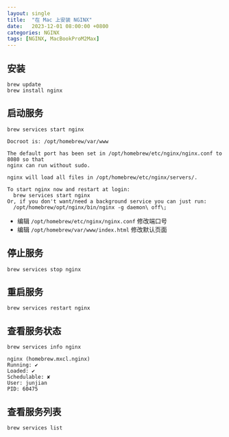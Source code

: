 ```yaml
---
layout: single
title:  "在 Mac 上安装 NGINX"
date:   2023-12-01 08:00:00 +0800
categories: NGINX
tags: [NGINX, MacBookProM2Max]
---
```


## 安装
```shell
brew update
brew install nginx
```

## 启动服务
```shell
brew services start nginx
```
```shell
Docroot is: /opt/homebrew/var/www

The default port has been set in /opt/homebrew/etc/nginx/nginx.conf to 8080 so that
nginx can run without sudo.

nginx will load all files in /opt/homebrew/etc/nginx/servers/.

To start nginx now and restart at login:
  brew services start nginx
Or, if you don't want/need a background service you can just run:
  /opt/homebrew/opt/nginx/bin/nginx -g daemon\ off\;
```

- 编辑 `/opt/homebrew/etc/nginx/nginx.conf` 修改端口号
- 编辑 `/opt/homebrew/var/www/index.html` 修改默认页面

## 停止服务
```shell
brew services stop nginx
```

## 重启服务
```shell
brew services restart nginx
```

## 查看服务状态
```shell
brew services info nginx
```
```shell
nginx (homebrew.mxcl.nginx)
Running: ✔
Loaded: ✔
Schedulable: ✘
User: junjian
PID: 60475
```

## 查看服务列表
```shell
brew services list
```
